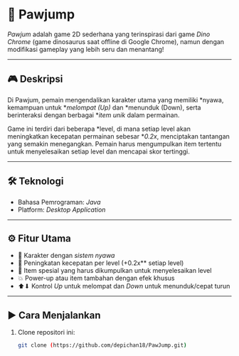 # 🐾 Pawjump

*Pawjum* adalah game 2D sederhana yang terinspirasi dari game *Dino Chrome* (game dinosaurus saat offline di Google Chrome), namun dengan modifikasi gameplay yang lebih seru dan menantang!

---

## 🎮 Deskripsi

Di Pawjum, pemain mengendalikan karakter utama yang memiliki *nyawa, kemampuan untuk **melompat (Up)* dan *menunduk (Down), serta berinteraksi dengan berbagai **item unik* dalam permainan. 

Game ini terdiri dari beberapa *level, di mana setiap level akan meningkatkan kecepatan permainan sebesar **0.2x*, menciptakan tantangan yang semakin menegangkan. Pemain harus mengumpulkan item tertentu untuk menyelesaikan setiap level dan mencapai skor tertinggi.

---

## 🛠 Teknologi

- Bahasa Pemrograman: *Java*
- Platform: *Desktop Application*

---

## ⚙ Fitur Utama

- 🐾 Karakter dengan *sistem nyawa*
- 🚀 Peningkatan kecepatan per level (+0.2x** setiap level)
- 🎯 Item spesial yang harus dikumpulkan untuk menyelesaikan level
- 💥 Power-up atau item tambahan dengan efek khusus
- ⬆⬇ Kontrol *Up* untuk melompat dan *Down* untuk menunduk/cepat turun

---

## ▶ Cara Menjalankan

1. Clone repositori ini:
   ```bash
   git clone (https://github.com/depichan18/PawJump.git)
